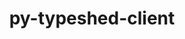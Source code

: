 ---
title: "py-typeshed-client"
layout: cache
categories: [package, develop]
meta: {"versions": ["2.1.0"], "compilers": ["apple-clang@=15.0.0", "gcc@=11.3.0"], "oss": ["ubuntu22.04", "ventura"], "platforms": ["darwin", "linux"], "targets": ["aarch64", "x86_64_v3"], "stacks": ["ml-darwin-aarch64-mps", "ml-linux-x86_64-cpu", "ml-linux-x86_64-cuda", "root"], "num_specs": 16, "num_specs_by_stack": {"ml-darwin-aarch64-mps": 3, "root": 16, "ml-linux-x86_64-cuda": 13, "ml-linux-x86_64-cpu": 13}}
spec_details: [{"hash": "sbaqb6aoth6ca35b4tucta4beglnsrvt", "compiler": "apple-clang@=15.0.0", "versions": ["2.1.0"], "os": "ventura", "platform": "darwin", "target": "aarch64", "variants": ["build_system=python_pip"], "stacks": ["ml-darwin-aarch64-mps", "root"], "size": "-", "tarball": "https://binaries.spack.io/develop/build_cache/darwin-ventura-aarch64/apple-clang-15.0.0/py-typeshed-client-2.1.0/darwin-ventura-aarch64-apple-clang-15.0.0-py-typeshed-client-2.1.0-sbaqb6aoth6ca35b4tucta4beglnsrvt.spack"}, {"hash": "gi77xydfukeqeptro6ccneyj3ed4nuxm", "compiler": "apple-clang@=15.0.0", "versions": ["2.1.0"], "os": "ventura", "platform": "darwin", "target": "aarch64", "variants": ["build_system=python_pip"], "stacks": ["ml-darwin-aarch64-mps", "root"], "size": "-", "tarball": "https://binaries.spack.io/develop/build_cache/darwin-ventura-aarch64/apple-clang-15.0.0/py-typeshed-client-2.1.0/darwin-ventura-aarch64-apple-clang-15.0.0-py-typeshed-client-2.1.0-gi77xydfukeqeptro6ccneyj3ed4nuxm.spack"}, {"hash": "tskkz7wxllnrqae3gnlzttg2nungexca", "compiler": "apple-clang@=15.0.0", "versions": ["2.1.0"], "os": "ventura", "platform": "darwin", "target": "aarch64", "variants": ["build_system=python_pip"], "stacks": ["ml-darwin-aarch64-mps", "root"], "size": "-", "tarball": "https://binaries.spack.io/develop/build_cache/darwin-ventura-aarch64/apple-clang-15.0.0/py-typeshed-client-2.1.0/darwin-ventura-aarch64-apple-clang-15.0.0-py-typeshed-client-2.1.0-tskkz7wxllnrqae3gnlzttg2nungexca.spack"}, {"hash": "n572ysxedsps6gp42ck2qsypo5j7ra6q", "compiler": "gcc@=11.3.0", "versions": ["2.1.0"], "os": "ubuntu22.04", "platform": "linux", "target": "x86_64_v3", "variants": ["build_system=python_pip"], "stacks": ["ml-linux-x86_64-cuda", "ml-linux-x86_64-cpu", "root"], "size": "-", "tarball": "https://binaries.spack.io/develop/build_cache/linux-ubuntu22.04-x86_64_v3/gcc-11.3.0/py-typeshed-client-2.1.0/linux-ubuntu22.04-x86_64_v3-gcc-11.3.0-py-typeshed-client-2.1.0-n572ysxedsps6gp42ck2qsypo5j7ra6q.spack"}, {"hash": "tzififprwebuajiaiq45xo5es6fmkthe", "compiler": "gcc@=11.3.0", "versions": ["2.1.0"], "os": "ubuntu22.04", "platform": "linux", "target": "x86_64_v3", "variants": ["build_system=python_pip"], "stacks": ["ml-linux-x86_64-cuda", "ml-linux-x86_64-cpu", "root"], "size": "-", "tarball": "https://binaries.spack.io/develop/build_cache/linux-ubuntu22.04-x86_64_v3/gcc-11.3.0/py-typeshed-client-2.1.0/linux-ubuntu22.04-x86_64_v3-gcc-11.3.0-py-typeshed-client-2.1.0-tzififprwebuajiaiq45xo5es6fmkthe.spack"}, {"hash": "ne3j3ndkfbql6e33yprl4gqnhls63zet", "compiler": "gcc@=11.3.0", "versions": ["2.1.0"], "os": "ubuntu22.04", "platform": "linux", "target": "x86_64_v3", "variants": ["build_system=python_pip"], "stacks": ["ml-linux-x86_64-cuda", "ml-linux-x86_64-cpu", "root"], "size": "-", "tarball": "https://binaries.spack.io/develop/build_cache/linux-ubuntu22.04-x86_64_v3/gcc-11.3.0/py-typeshed-client-2.1.0/linux-ubuntu22.04-x86_64_v3-gcc-11.3.0-py-typeshed-client-2.1.0-ne3j3ndkfbql6e33yprl4gqnhls63zet.spack"}, {"hash": "pxaiw237tvixspkfherkbn5ygmat4g4w", "compiler": "gcc@=11.3.0", "versions": ["2.1.0"], "os": "ubuntu22.04", "platform": "linux", "target": "x86_64_v3", "variants": ["build_system=python_pip"], "stacks": ["ml-linux-x86_64-cuda", "ml-linux-x86_64-cpu", "root"], "size": "-", "tarball": "https://binaries.spack.io/develop/build_cache/linux-ubuntu22.04-x86_64_v3/gcc-11.3.0/py-typeshed-client-2.1.0/linux-ubuntu22.04-x86_64_v3-gcc-11.3.0-py-typeshed-client-2.1.0-pxaiw237tvixspkfherkbn5ygmat4g4w.spack"}, {"hash": "qe7alwvcfhu7rqm2atikvlbnq6cwqgm5", "compiler": "gcc@=11.3.0", "versions": ["2.1.0"], "os": "ubuntu22.04", "platform": "linux", "target": "x86_64_v3", "variants": ["build_system=python_pip"], "stacks": ["ml-linux-x86_64-cuda", "ml-linux-x86_64-cpu", "root"], "size": "-", "tarball": "https://binaries.spack.io/develop/build_cache/linux-ubuntu22.04-x86_64_v3/gcc-11.3.0/py-typeshed-client-2.1.0/linux-ubuntu22.04-x86_64_v3-gcc-11.3.0-py-typeshed-client-2.1.0-qe7alwvcfhu7rqm2atikvlbnq6cwqgm5.spack"}, {"hash": "hl7tdvtaxxyf2yt2wi2xoe2p3ih4cjzu", "compiler": "gcc@=11.3.0", "versions": ["2.1.0"], "os": "ubuntu22.04", "platform": "linux", "target": "x86_64_v3", "variants": ["build_system=python_pip"], "stacks": ["ml-linux-x86_64-cuda", "ml-linux-x86_64-cpu", "root"], "size": "-", "tarball": "https://binaries.spack.io/develop/build_cache/linux-ubuntu22.04-x86_64_v3/gcc-11.3.0/py-typeshed-client-2.1.0/linux-ubuntu22.04-x86_64_v3-gcc-11.3.0-py-typeshed-client-2.1.0-hl7tdvtaxxyf2yt2wi2xoe2p3ih4cjzu.spack"}, {"hash": "xlvtsdzqkj63rmgcaaxtsykamb3o6qt3", "compiler": "gcc@=11.3.0", "versions": ["2.1.0"], "os": "ubuntu22.04", "platform": "linux", "target": "x86_64_v3", "variants": ["build_system=python_pip"], "stacks": ["ml-linux-x86_64-cuda", "ml-linux-x86_64-cpu", "root"], "size": "-", "tarball": "https://binaries.spack.io/develop/build_cache/linux-ubuntu22.04-x86_64_v3/gcc-11.3.0/py-typeshed-client-2.1.0/linux-ubuntu22.04-x86_64_v3-gcc-11.3.0-py-typeshed-client-2.1.0-xlvtsdzqkj63rmgcaaxtsykamb3o6qt3.spack"}, {"hash": "smilwdwc4r7bngnf27nd62nkcqsiy5w6", "compiler": "gcc@=11.3.0", "versions": ["2.1.0"], "os": "ubuntu22.04", "platform": "linux", "target": "x86_64_v3", "variants": ["build_system=python_pip"], "stacks": ["ml-linux-x86_64-cuda", "ml-linux-x86_64-cpu", "root"], "size": "-", "tarball": "https://binaries.spack.io/develop/build_cache/linux-ubuntu22.04-x86_64_v3/gcc-11.3.0/py-typeshed-client-2.1.0/linux-ubuntu22.04-x86_64_v3-gcc-11.3.0-py-typeshed-client-2.1.0-smilwdwc4r7bngnf27nd62nkcqsiy5w6.spack"}, {"hash": "ntc6iwq4hmb4jce3m2gm5uos2pyzgbnq", "compiler": "gcc@=11.3.0", "versions": ["2.1.0"], "os": "ubuntu22.04", "platform": "linux", "target": "x86_64_v3", "variants": ["build_system=python_pip"], "stacks": ["ml-linux-x86_64-cuda", "ml-linux-x86_64-cpu", "root"], "size": "-", "tarball": "https://binaries.spack.io/develop/build_cache/linux-ubuntu22.04-x86_64_v3/gcc-11.3.0/py-typeshed-client-2.1.0/linux-ubuntu22.04-x86_64_v3-gcc-11.3.0-py-typeshed-client-2.1.0-ntc6iwq4hmb4jce3m2gm5uos2pyzgbnq.spack"}, {"hash": "2i5ljon6hu6hkbcejjnurwzcmttcnoki", "compiler": "gcc@=11.3.0", "versions": ["2.1.0"], "os": "ubuntu22.04", "platform": "linux", "target": "x86_64_v3", "variants": ["build_system=python_pip"], "stacks": ["ml-linux-x86_64-cuda", "ml-linux-x86_64-cpu", "root"], "size": "-", "tarball": "https://binaries.spack.io/develop/build_cache/linux-ubuntu22.04-x86_64_v3/gcc-11.3.0/py-typeshed-client-2.1.0/linux-ubuntu22.04-x86_64_v3-gcc-11.3.0-py-typeshed-client-2.1.0-2i5ljon6hu6hkbcejjnurwzcmttcnoki.spack"}, {"hash": "y2r62577ngz44tvbh33r4j4d5wdwhstb", "compiler": "gcc@=11.3.0", "versions": ["2.1.0"], "os": "ubuntu22.04", "platform": "linux", "target": "x86_64_v3", "variants": ["build_system=python_pip"], "stacks": ["ml-linux-x86_64-cuda", "ml-linux-x86_64-cpu", "root"], "size": "-", "tarball": "https://binaries.spack.io/develop/build_cache/linux-ubuntu22.04-x86_64_v3/gcc-11.3.0/py-typeshed-client-2.1.0/linux-ubuntu22.04-x86_64_v3-gcc-11.3.0-py-typeshed-client-2.1.0-y2r62577ngz44tvbh33r4j4d5wdwhstb.spack"}, {"hash": "gaa46rounfga2msgruwyjio565rukt54", "compiler": "gcc@=11.3.0", "versions": ["2.1.0"], "os": "ubuntu22.04", "platform": "linux", "target": "x86_64_v3", "variants": ["build_system=python_pip"], "stacks": ["ml-linux-x86_64-cuda", "ml-linux-x86_64-cpu", "root"], "size": "-", "tarball": "https://binaries.spack.io/develop/build_cache/linux-ubuntu22.04-x86_64_v3/gcc-11.3.0/py-typeshed-client-2.1.0/linux-ubuntu22.04-x86_64_v3-gcc-11.3.0-py-typeshed-client-2.1.0-gaa46rounfga2msgruwyjio565rukt54.spack"}, {"hash": "e46v3bpezsbq5saooj2d4qz5x2woqkl5", "compiler": "gcc@=11.3.0", "versions": ["2.1.0"], "os": "ubuntu22.04", "platform": "linux", "target": "x86_64_v3", "variants": ["build_system=python_pip"], "stacks": ["ml-linux-x86_64-cuda", "ml-linux-x86_64-cpu", "root"], "size": "-", "tarball": "https://binaries.spack.io/develop/build_cache/linux-ubuntu22.04-x86_64_v3/gcc-11.3.0/py-typeshed-client-2.1.0/linux-ubuntu22.04-x86_64_v3-gcc-11.3.0-py-typeshed-client-2.1.0-e46v3bpezsbq5saooj2d4qz5x2woqkl5.spack"}]
---